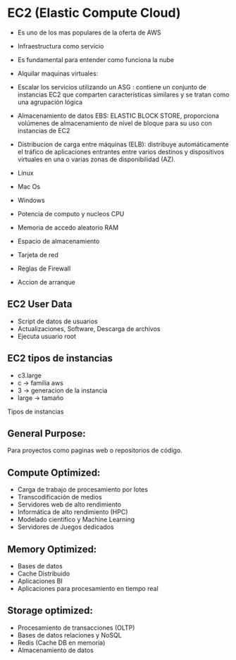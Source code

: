 # EC2 (Elastic Compute Cloud)
* Es uno de los mas populares de la oferta de AWS
* Infraestructura como servicio
* Es fundamental para entender como funciona la nube

* Alquilar maquinas virtuales: 
* Escalar los servicios utilizando un ASG : contiene un conjunto de instancias EC2 que comparten características similares y se tratan como una agrupación lógica
* Almacenamiento de datos EBS: ELASTIC BLOCK STORE, proporciona volúmenes de almacenamiento de nivel de bloque para su uso con instancias de EC2
* Distribucion de carga entre máquinas (ELB): distribuye automáticamente el tráfico de aplicaciones entrantes entre varios destinos y dispositivos virtuales en una o varias zonas de disponibilidad (AZ).

* Linux
* Mac Os
* Windows

* Potencia de computo y nucleos CPU
* Memoria de accedo aleatorio RAM
* Espacio de almacenamiento
* Tarjeta de red
* Reglas de Firewall
* Accion de arranque

## EC2 User Data
* Script de datos de usuarios
* Actualizaciones, Software, Descarga de archivos
* Ejecuta usuario root

## EC2 tipos de instancias

* c3.large
* c -> familia aws
* 3 -> generacion de la instancia
* large -> tamaño

Tipos de instancias

## General Purpose:
Para proyectos como paginas web o repositorios de código.

## Compute Optimized:
* Carga de trabajo de procesamiento por lotes
* Transcodificación de medios
* Servidores web de alto rendimiento
* Informática de alto rendimiento (HPC)
* Modelado científico y Machine Learning
* Servidores de Juegos dedicados

## Memory Optimized:
* Bases de datos
* Cache Distribuido
* Aplicaciones BI
* Aplicaciones para procesamiento en tiempo real

## Storage optimized:
* Procesamiento de transacciones (OLTP)
* Bases de datos relaciones y NoSQL
* Redis (Cache DB en memoria)
* Almacenamiento de datos
